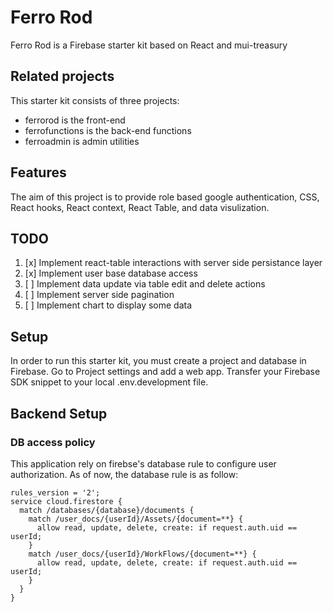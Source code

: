 # Ferro Rod

Ferro Rod is a Firebase starter kit based on React and mui-treasury

## Related projects

This starter kit consists of three projects:

- ferrorod is the front-end
- ferrofunctions is the back-end functions
- ferroadmin is admin utilities


## Features

The aim of this project is to provide role based google authentication, CSS, React hooks, React context, React Table, and data visulization.

## TODO

1. [x] Implement react-table interactions with server side persistance layer
2. [x] Implement user base database access
3. [ ] Implement data update via table edit and delete actions
4. [ ] Implement server side pagination
5. [ ] Implement chart to display some data

## Setup

In order to run this starter kit, you must create a project and database in Firebase.  Go to Project settings and add a web app.  Transfer your Firebase SDK snippet to your local .env.development file.

## Backend Setup
### DB access policy
This application rely on firebse's database rule to configure user authorization.  As of now, the database rule is as follow:
```
rules_version = '2';
service cloud.firestore {
  match /databases/{database}/documents {
    match /user_docs/{userId}/Assets/{document=**} {
      allow read, update, delete, create: if request.auth.uid == userId;
    }
    match /user_docs/{userId}/WorkFlows/{document=**} {
      allow read, update, delete, create: if request.auth.uid == userId;
    }
  }
}
```

